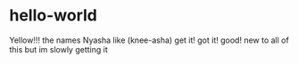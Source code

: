 # hello-world
Yellow!!! the names Nyasha like (knee-asha)
get it! got it! good!
new to all of this but im slowly getting it
